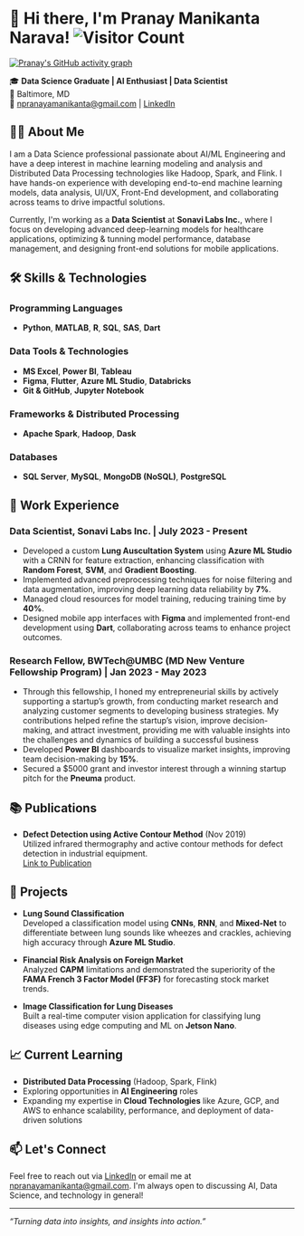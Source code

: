 # 👋 Hi there, I'm Pranay Manikanta Narava! ![Visitor Count](https://komarev.com/ghpvc/?username=NPranaya7&color=blue)
[![Pranay's GitHub activity graph](https://activity-graph.herokuapp.com/graph?username=NPranaya7&theme=react-dark)](https://github.com/NPranaya7)


🎓 **Data Science Graduate | AI Enthusiast | Data Scientist**  
📍 Baltimore, MD  
📧 npranayamanikanta@gmail.com | [LinkedIn](https://www.linkedin.com/in/pranayamanikanta07/)

## 👨‍💻 About Me
I am a Data Science professional passionate about AI/ML Engineering and have a deep interest in  machine learning modeling and analysis and Distributed Data Processing technologies like Hadoop, Spark, and Flink. I have hands-on experience with developing end-to-end machine learning models, data analysis, UI/UX, Front-End development, and collaborating across teams to drive impactful solutions.


Currently, I'm working as a **Data Scientist** at **Sonavi Labs Inc.**, where I focus on developing advanced deep-learning models for healthcare applications, optimizing & tunning model performance, database management, and designing front-end solutions for mobile applications.

## 🛠️ Skills & Technologies

### Programming Languages
- **Python**, **MATLAB**, **R**, **SQL**, **SAS**, **Dart**

### Data Tools & Technologies
- **MS Excel**, **Power BI**, **Tableau**
- **Figma**, **Flutter**, **Azure ML Studio**, **Databricks**
- **Git & GitHub**, **Jupyter Notebook**

### Frameworks & Distributed Processing
- **Apache Spark**, **Hadoop**, **Dask**

### Databases
- **SQL Server**, **MySQL**, **MongoDB (NoSQL)**, **PostgreSQL**

## 💼 Work Experience

### Data Scientist, **Sonavi Labs Inc.** | July 2023 - Present
- Developed a custom **Lung Auscultation System** using **Azure ML Studio** with a CRNN for feature extraction, enhancing classification with **Random Forest**, **SVM**, and **Gradient Boosting**.
- Implemented advanced preprocessing techniques for noise filtering and data augmentation, improving deep learning data reliability by **7%**.
- Managed cloud resources for model training, reducing training time by **40%**.
- Designed mobile app interfaces with **Figma** and implemented front-end development using **Dart**, collaborating across teams to enhance project outcomes.

### Research Fellow, **BWTech@UMBC** (MD New Venture Fellowship Program) | Jan 2023 - May 2023
- Through this fellowship, I honed my entrepreneurial skills by actively supporting a startup’s growth, from conducting market research and analyzing customer segments to developing business strategies. My contributions helped refine the startup’s vision, improve decision-making, and attract investment, providing me with valuable insights into the challenges and dynamics of building a successful business
- Developed **Power BI** dashboards to visualize market insights, improving team decision-making by **15%**.
- Secured a $5000 grant and investor interest through a winning startup pitch for the **Pneuma** product.

## 📚 Publications
- **Defect Detection using Active Contour Method** (Nov 2019)  
   Utilized infrared thermography and active contour methods for defect detection in industrial equipment.  
   [Link to Publication](D4509118419)

## 🚀 Projects
- **Lung Sound Classification**  
   Developed a classification model using **CNNs**, **RNN**, and **Mixed-Net** to differentiate between lung sounds like wheezes and crackles, achieving high accuracy through **Azure ML Studio**.
  
- **Financial Risk Analysis on Foreign Market**  
   Analyzed **CAPM** limitations and demonstrated the superiority of the **FAMA French 3 Factor Model (FF3F)** for forecasting stock market trends.
   
- **Image Classification for Lung Diseases**  
   Built a real-time computer vision application for classifying lung diseases using edge computing and ML on **Jetson Nano**.



## 📈 Current Learning
- **Distributed Data Processing** (Hadoop, Spark, Flink)
- Exploring opportunities in **AI Engineering** roles
- Expanding my expertise in **Cloud Technologies** like Azure, GCP, and AWS to enhance scalability, performance, and deployment of data-driven solutions

## 📫 Let's Connect
Feel free to reach out via [LinkedIn](https://www.linkedin.com/in/pranayamanikanta07/) or email me at npranayamanikanta@gmail.com. I'm always open to discussing AI, Data Science, and technology in general!

---

_“Turning data into insights, and insights into action.”_
